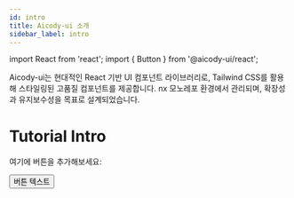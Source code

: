 ```yaml
---
id: intro
title: Aicody-ui 소개
sidebar_label: intro
---
```


import React from 'react';
import { Button } from '@aicody-ui/react';

Aicody-ui는 현대적인 React 기반 UI 컴포넌트 라이브러리로, Tailwind CSS를 활용해 스타일링된 고품질 컴포넌트를 제공합니다. nx 모노레포 환경에서 관리되며, 확장성과 유지보수성을 목표로 설계되었습니다.

# Tutorial Intro

여기에 버튼을 추가해보세요:

<Button size="md">버튼 텍스트</Button>
